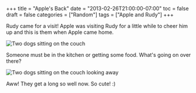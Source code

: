 +++
title = "Apple's Back"
date = "2013-02-26T21:00:00-07:00"
toc = false
draft = false
categories = ["Random"]
tags = ["Apple and Rudy"]
+++


<p>Rudy came for a visit!&nbsp;Apple was visiting Rudy for a little while to cheer him up and this is them when Apple came home.</p>    
<p><img alt="Two dogs sitting on the couch" src="/images/2013/03/8542339961_afd2749866_b.jpg" title="Apple and Rudy all bundled up on the couch," /></p>    
<p>Someone must be in the kitchen or getting some food. What's going on over there?</p>    
<p><img alt="Two dogs sitting on the couch looking away" src="/images/2013/03/8543438276_958c44ceff_b.jpg" title="What&amp;#039;s going on over there..?" /></p>    
<p>Aww! They get a long so well now. So cute! :)</p>  